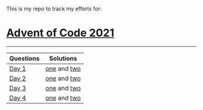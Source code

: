 This is my repo to track my efforts for:

# [Advent of Code 2021](https://adventofcode.com/2021/)
<hr/>

| Questions | Solutions |
|-----------|-----------|
|   [Day 1](https://github.com/TheDiemer/aoc2021/blob/main/day1/README.md)   | [one](https://github.com/TheDiemer/aoc2021/blob/main/day1/one.py) and [two](https://github.com/TheDiemer/aoc2021/blob/main/day1/two.py) |
|   [Day 2](https://github.com/TheDiemer/aoc2021/blob/main/day2/README.md)   | [one](https://github.com/TheDiemer/aoc2021/blob/main/day2/one.py) and [two](https://github.com/TheDiemer/aoc2021/blob/main/day2/two.py) |
|   [Day 3](https://github.com/TheDiemer/aoc2021/blob/main/day3/README.md)   | [one](https://github.com/TheDiemer/aoc2021/blob/main/day3/one.py) and [two](https://github.com/TheDiemer/aoc2021/blob/main/day3/two.py) |
|   [Day 4](https://github.com/TheDiemer/aoc2021/blob/main/day4/README.md)   | [one](https://github.com/TheDiemer/aoc2021/blob/main/day4/one.py) and [two](https://github.com/TheDiemer/aoc2021/blob/main/day4/two.py) |
